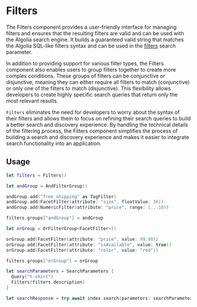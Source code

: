 #  Filters

The Filters component provides a user-friendly interface for managing filters and ensures that the resulting filters are valid and can be used with the Algolia search engine. It builds a guaranteed valid string that matches the Algolia SQL-like filters syntax and can be used in the [filters](https://www.algolia.com/doc/api-reference/api-parameters/filters/) search parameter. 

In addition to providing support for various filter types, the Filters component also enables users to group filters together to create more complex conditions. These groups of filters can be conjunctive or disjunctive, meaning they can either require all filters to match (conjunctive) or only one of the filters to match (disjunctive). This flexibility allows developers to create highly specific search queries that return only the most relevant results.

`Filters` eliminates the need for developers to worry about the syntax of their filters and allows them to focus on refining their search queries to build a better search and discovery experience. By handling the technical details of the filtering process, the Filters component simplifies the process of building a search and discovery experience and makes it easier to integrate search functionality into an application.

## Usage

```swift
let filters = Filters()

let andGroup = AndFilterGroup()

andGroup.add("free shipping" as TagFilter)
andGroup.add(FacetFilter(attribute: "size", floatValue: 36))
andGroup.add(NumericFilter(attribute: "price", range: 1...10))

filters.groups["andGroup"] = andGroup

let orGroup = OrFilterGroup<FacetFilter>()

orGroup.add(FacetFilter(attribute: "price", value: 99.90))
orGroup.add(FacetFilter(attribute: "isAvailable", value: true))
orGroup.add(FacetFilter(attribute: "color", value: "red"))

filters.groups["orGroup"] = orGroup

let searchParameters = SearchParameters {
  Query("t-shirt")
  Filters(filters.description)
}

let searchResponse = try await index.search(parameters: searchParameters)
```
